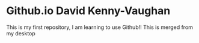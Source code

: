 # Github.io David Kenny-Vaughan
This is my first repository, I am learning to use Github!!
This is merged from my desktop
